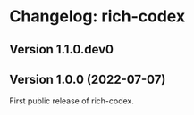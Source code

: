 # Changelog: rich-codex

## Version 1.1.0.dev0

## Version 1.0.0 (2022-07-07)

First public release of rich-codex.
